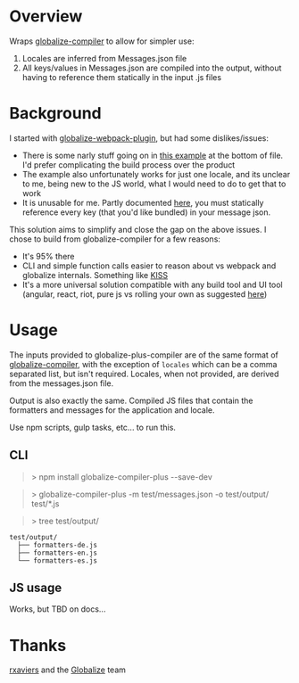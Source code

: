 # Overview

Wraps [globalize-compiler](https://github.com/jquery-support/globalize-compiler) to allow for simpler use:

1. Locales are inferred from Messages.json file
2. All keys/values in Messages.json are compiled into the output, without having to reference them statically in the input .js files

# Background

I started with [globalize-webpack-plugin](https://github.com/rxaviers/globalize-webpack-plugin), but had some dislikes/issues:

* There is some narly stuff going on in [this example](https://github.com/jquery/globalize/blob/master/examples/app-npm-webpack/index-template.html) at the bottom of file.  I'd prefer complicating the build process over the product
* The example also unfortunately works for just one locale, and its unclear to me, being new to the JS world, what I would need to do to get that to work
* It is unusable for me.  Partly documented [here](https://github.com/rxaviers/globalize-webpack-plugin/issues/6), you must statically reference every key (that you'd like bundled) in your message json.  

This solution aims to simplify and close the gap on the above issues.  I chose to build from globalize-compiler for a few reasons:
* It's 95% there
* CLI and simple function calls easier to reason about vs webpack and globalize internals. Something like [KISS](http://blog.keithcirkel.co.uk/why-we-should-stop-using-grunt/)
* It's a more universal solution compatible with any build tool and UI tool (angular, react, riot, pure js vs rolling your own as suggested [here](https://github.com/rxaviers/globalize-webpack-plugin/issues/6))

# Usage

The inputs provided to globalize-plus-compiler are of the same format of [globalize-compiler](https://github.com/jquery-support/globalize-compiler), with the exception of `locales` which can be a comma separated list, but isn't required.  Locales, when not provided, are derived from the messages.json file.

Output is also exactly the same.  Compiled JS files that contain the formatters and messages for the application and locale.

Use npm scripts, gulp tasks, etc... to run this.

## CLI

> \> npm install globalize-compiler-plus --save-dev

> \> globalize-compiler-plus -m test/messages.json -o test/output/ test/*.js

> \> tree test/output/

    test/output/
      ├── formatters-de.js
      ├── formatters-en.js
      └── formatters-es.js

## JS usage

Works, but TBD on docs...

# Thanks

[rxaviers](https://github.com/rxaviers) and the [Globalize](https://github.com/jquery/globalize) team
